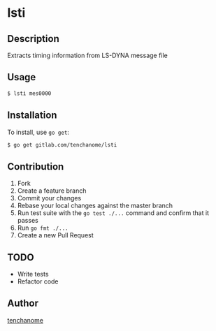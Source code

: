 # lsti



## Description

Extracts timing information from LS-DYNA message file

## Usage

```bash
$ lsti mes0000
```

## Installation

To install, use `go get`:

```bash
$ go get gitlab.com/tenchanome/lsti
```

## Contribution

1. Fork
1. Create a feature branch
1. Commit your changes
1. Rebase your local changes against the master branch
1. Run test suite with the `go test ./...` command and confirm that it passes
1. Run `go fmt ./...`
1. Create a new Pull Request

## TODO

- Write tests
- Refactor code

## Author

[tenchanome](https://gitlab.com/tenchanome)
